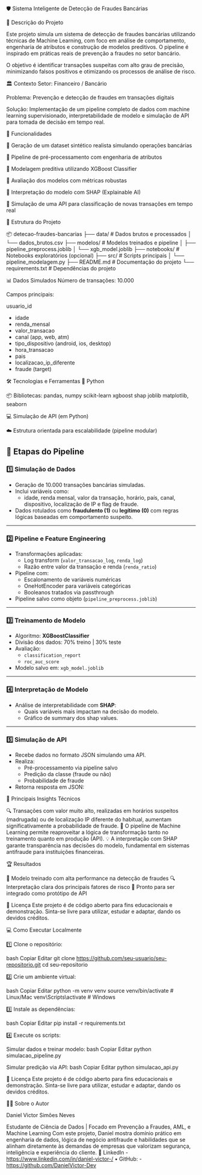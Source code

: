 🛡️ Sistema Inteligente de Detecção de Fraudes Bancárias

🚀 Descrição do Projeto

Este projeto simula um sistema de detecção de fraudes bancárias utilizando técnicas de Machine Learning, com foco em análise de comportamento, engenharia de atributos e construção de modelos preditivos. O pipeline é inspirado em práticas reais de prevenção a fraudes no setor bancário.

O objetivo é identificar transações suspeitas com alto grau de precisão, minimizando falsos positivos e otimizando os processos de análise de risco.

🏛️ Contexto
Setor: Financeiro / Bancário

Problema: Prevenção e detecção de fraudes em transações digitais

Solução: Implementação de um pipeline completo de dados com machine learning supervisionado, interpretabilidade de modelo e simulação de API para tomada de decisão em tempo real.


🔧 Funcionalidades

🔹 Geração de um dataset sintético realista simulando operações bancárias

🔹 Pipeline de pré-processamento com engenharia de atributos

🔹 Modelagem preditiva utilizando XGBoost Classifier

🔹 Avaliação dos modelos com métricas robustas

🔹 Interpretação do modelo com SHAP (Explainable AI)

🔹 Simulação de uma API para classificação de novas transações em tempo real


📁 Estrutura do Projeto


📦 detecao-fraudes-bancarias
├── data/                # Dados brutos e processados
│   └── dados_brutos.csv
├── modelos/             # Modelos treinados e pipeline
│   ├── pipeline_preprocess.joblib
│   └── xgb_model.joblib
├── notebooks/           # Notebooks exploratórios (opcional)
├── src/                 # Scripts principais
│   └── pipeline_modelagem.py
├── README.md            # Documentação do projeto
└── requirements.txt     # Dependências do projeto

📊 Dados Simulados
Número de transações: 10.000

Campos principais:

usuario_id
- idade
- renda_mensal
- valor_transacao
- canal (app, web, atm)
- tipo_dispositivo (android, ios, desktop)
- hora_transacao
- pais
- localizacao_ip_diferente
- fraude (target)

🛠️ Tecnologias e Ferramentas
🐍 Python

📦 Bibliotecas:
pandas, numpy
scikit-learn
xgboost
shap
joblib
matplotlib, seaborn

💻 Simulação de API (em Python)

☁️ Estrutura orientada para escalabilidade (pipeline modular)

🧠 Etapas do Pipeline
---

### 1️⃣ Simulação de Dados
- Geração de 10.000 transações bancárias simuladas.
- Inclui variáveis como:
  - idade, renda mensal, valor da transação, horário, país, canal, dispositivo, localização de IP e flag de fraude.
- Dados rotulados como **fraudulento (1)** ou **legítimo (0)** com regras lógicas baseadas em comportamento suspeito.

---

### 2️⃣ Pipeline e Feature Engineering
- Transformações aplicadas:
  - Log transform (`valor_transacao_log`, `renda_log`)
  - Razão entre valor da transação e renda (`renda_ratio`)
- Pipeline com:
  - Escalonamento de variáveis numéricas
  - OneHotEncoder para variáveis categóricas
  - Booleanos tratados via passthrough
- Pipeline salvo como objeto (`pipeline_preprocess.joblib`)

---

### 3️⃣ Treinamento de Modelo
- Algoritmo: **XGBoostClassifier**
- Divisão dos dados: 70% treino | 30% teste
- Avaliação:
  - `classification_report`
  - `roc_auc_score`
- Modelo salvo em: `xgb_model.joblib`

---

### 4️⃣ Interpretação de Modelo
- Análise de interpretabilidade com **SHAP**:
  - Quais variáveis mais impactam na decisão do modelo.
  - Gráfico de summary dos shap values.

---

### 5️⃣ Simulação de API
- Recebe dados no formato JSON simulando uma API.
- Realiza:
  - Pré-processamento via pipeline salvo
  - Predição da classe (fraude ou não)
  - Probabilidade de fraude
- Retorna resposta em JSON:

🧠 Principais Insights Técnicos

🔍 Transações com valor muito alto, realizadas em horários suspeitos (madrugada) ou de localização IP diferente do habitual, aumentam significativamente a probabilidade de fraude.
🔗 O pipeline de Machine Learning permite reaproveitar a lógica de transformação tanto no treinamento quanto em produção (API).
💡 A interpretação com SHAP garante transparência nas decisões do modelo, fundamental em sistemas antifraude para instituições financeiras.

🏆 Resultados

🎯 Modelo treinado com alta performance na detecção de fraudes
🔍 Interpretação clara dos principais fatores de risco
🚀 Pronto para ser integrado como protótipo de API



📜 Licença
Este projeto é de código aberto para fins educacionais e demonstração. Sinta-se livre para utilizar, estudar e adaptar, dando os devidos créditos.

💻 Como Executar Localmente

1️⃣ Clone o repositório:

bash
Copiar
Editar
git clone https://github.com/seu-usuario/seu-repositorio.git
cd seu-repositorio

2️⃣ Crie um ambiente virtual:

bash
Copiar
Editar
python -m venv venv
source venv/bin/activate   # Linux/Mac
venv\Scripts\activate      # Windows

3️⃣ Instale as dependências:

bash
Copiar
Editar
pip install -r requirements.txt

4️⃣ Execute os scripts:

Simular dados e treinar modelo:
bash
Copiar
Editar
python simulacao_pipeline.py


Simular predição via API:
bash
Copiar
Editar
python simulacao_api.py


📜 Licença
Este projeto é de código aberto para fins educacionais e demonstração. Sinta-se livre para utilizar, estudar e adaptar, dando os devidos créditos.

👨‍💻 Sobre o Autor

Daniel Victor Simões Neves

Estudante de Ciência de Dados | Focado em Prevenção a Fraudes, AML, e Machine Learning Com este projeto, Daniel mostra domínio prático em engenharia de dados, lógica de negócio antifraude e habilidades que se alinham diretamente às demandas de empresas que valorizam segurança, inteligência e experiência do cliente. 📧 LinkedIn - https://www.linkedin.com/in/daniel-victor-/ • GitHub: - https://github.com/DanielVictor-Dev

